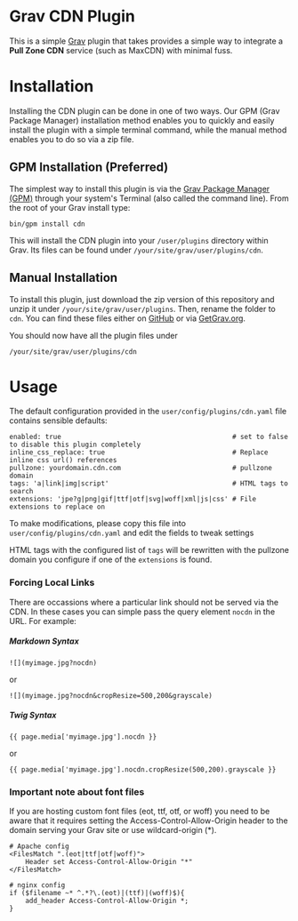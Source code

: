 # Grav CDN Plugin

This is a simple [Grav](http://github.com/getgrav/grav) plugin that takes provides a simple way to integrate a **Pull Zone CDN** service (such as MaxCDN) with minimal fuss.


# Installation

Installing the CDN plugin can be done in one of two ways. Our GPM (Grav Package Manager) installation method enables you to quickly and easily install the plugin with a simple terminal command, while the manual method enables you to do so via a zip file.

## GPM Installation (Preferred)

The simplest way to install this plugin is via the [Grav Package Manager (GPM)](http://learn.getgrav.org/advanced/grav-gpm) through your system's Terminal (also called the command line).  From the root of your Grav install type:

    bin/gpm install cdn

This will install the CDN plugin into your `/user/plugins` directory within Grav. Its files can be found under `/your/site/grav/user/plugins/cdn`.

## Manual Installation

To install this plugin, just download the zip version of this repository and unzip it under `/your/site/grav/user/plugins`. Then, rename the folder to `cdn`. You can find these files either on [GitHub](https://github.com/getgrav/grav-plugin-cdn) or via [GetGrav.org](http://getgrav.org/downloads/plugins#extras).

You should now have all the plugin files under

    /your/site/grav/user/plugins/cdn

# Usage

The default configuration provided in the `user/config/plugins/cdn.yaml` file contains sensible defaults:

```
enabled: true                                           # set to false to disable this plugin completely
inline_css_replace: true                                # Replace inline css url() references
pullzone: yourdomain.cdn.com                            # pullzone domain
tags: 'a|link|img|script'                               # HTML tags to search
extensions: 'jpe?g|png|gif|ttf|otf|svg|woff|xml|js|css' # File extensions to replace on
```

To make modifications, please copy this file into `user/config/plugins/cdn.yaml` and edit the fields to tweak settings

HTML tags with the configured list of `tags` will be rewritten with the pullzone domain you configure if one of the `extensions` is found.

### Forcing Local Links

There are occassions where a particular link should not be served via the CDN.  In these cases you can simple pass the query element `nocdn` in the URL.  For example:

##### Markdown Syntax

```
![](myimage.jpg?nocdn)
```

or

```
![](myimage.jpg?nocdn&cropResize=500,200&grayscale)
```

##### Twig Syntax

```
{{ page.media['myimage.jpg'].nocdn }}
```

or

```
{{ page.media['myimage.jpg'].nocdn.cropResize(500,200).grayscale }}
```

### Important note about font files

If you are hosting custom font files (eot, ttf, otf, or woff) you need to be aware that it requires setting the Access-Control-Allow-Origin header to the domain serving your Grav site or use wildcard-origin (*).

```
# Apache config
<FilesMatch ".(eot|ttf|otf|woff)">
	Header set Access-Control-Allow-Origin "*"
</FilesMatch>

# nginx config
if ($filename ~* ^.*?\.(eot)|(ttf)|(woff)$){
	add_header Access-Control-Allow-Origin *;
}
```